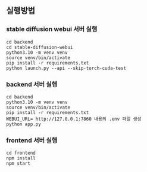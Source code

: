 ## 실행방법

### stable diffusion webui 서버 실행

```
cd backend
cd stable-diffusion-webui
python3.10 -m venv venv
source venv/bin/activate
pip install -r requirements.txt
python launch.py --api --skip-torch-cuda-test
```

### backend 서버 실행

```
cd backend
python3.10 -m venv venv
source venv/bin/activate
pip install -r requirements.txt
WEBUI_URL= http://127.0.0.1:7860 내용의 .env 파일 생성
python app.py
```

### frontend 서버 실행

```
cd frontend
npm install
npm start
```
